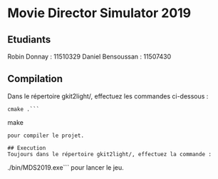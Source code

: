 # Movie Director Simulator 2019

## Etudiants
Robin Donnay : 11510329
Daniel Bensoussan : 11507430

## Compilation
Dans le répertoire gkit2light/, effectuez les commandes ci-dessous :
```
cmake .```  
```
make
```  
pour compiler le projet.

## Execution
Toujours dans le répertoire gkit2light/, effectuez la commande :
```
./bin/MDS2019.exe```
pour lancer le jeu.